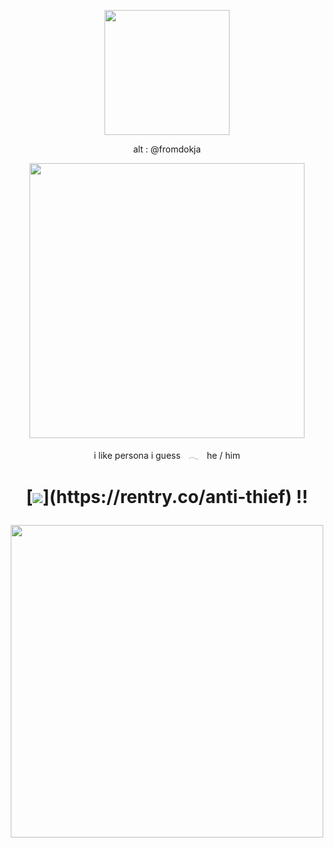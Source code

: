 <p align="center"><img src="https://i.imgur.com/0lzl9BO.png&=75" width="200">

<p align="center">alt : @fromdokja

    
<p align="center"><img src="https://i.imgur.com/BhJAowO.png&=80" width="440">
<p align="center">i like persona i guessㅤ𓂃ㅤhe / him

    
<h1 align="center"></[retros](https://retrospring.net/@goroplushie)>
  
[![](https://i.imgur.com/n8hmPmK.png&=75"width="80")](https://rentry.co/anti-thief) !!

<p align="center"><img src="https://i.imgur.com/4v24wFD.png&=75" width="500">
